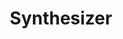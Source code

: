 ---
title: Synthesizer
description: Web application that converts text to audio messages. It contains the following layers&#58; website, API, service that process text and generates audio. Is available for testing over here&#58; http&#58;//synthesizer.ardev.co
filter: ai
image_path: /assets/img/portfolio/2.jpg
---